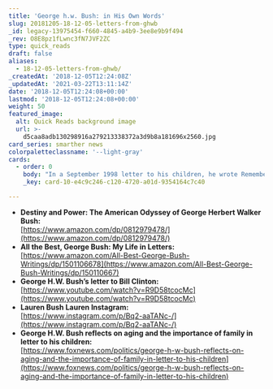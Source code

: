 ```yaml
---
title: 'George h.w. Bush: in His Own Words'
slug: 20181205-18-12-05-letters-from-ghwb
_id: legacy-13975454-f660-4845-a4b9-3ee8e9b9f494
_rev: O8E8pz1fLwnc3fN7JVF2ZC
type: quick_reads
draft: false
aliases:
  - 18-12-05-letters-from-ghwb/
_createdAt: '2018-12-05T12:24:08Z'
_updatedAt: '2021-03-22T13:11:14Z'
date: '2018-12-05T12:24:08+00:00'
lastmod: '2018-12-05T12:24:08+00:00'
weight: 50
featured_image:
  alt: Quick Reads background image
  url: >-
    d5caa8adb130298916a279213338372a3d9b8a181696x2560.jpg
card_series: smarther news
colorpaletteclassname: '--light-gray'
cards:
  - order: 0
    body: "In a September 1998 letter to his children, he wrote Remember the old song a\x18I’ll Be There Ready When You Are'? Well, I’ll be there ready when you are where there is so much excitement ahead, so many grandkids to watch grow. If you need me, I’m here. Devotedly, Dad.’\n\n[view sources](https://smarthernews.com/18-12-05-letters-from-ghwb/)"
    _key: card-10-e4c9c246-c120-4720-a01d-9354164c7c40

---
```

* **Destiny and Power: The American Odyssey of George Herbert Walker Bush:**  
[https://www.amazon.com/dp/0812979478/](https://www.amazon.com/dp/0812979478/)
* **All the Best, George Bush: My Life in Letters:**  
[https://www.amazon.com/All-Best-George-Bush-Writings/dp/1501106678](https://www.amazon.com/All-Best-George-Bush-Writings/dp/150110667)
* **George H.W. Bush’s letter to Bill Clinton:**  
[https://www.youtube.com/watch?v=R9D58tcocMc](https://www.youtube.com/watch?v=R9D58tcocMc)
* **Lauren Bush Lauren Instagram:**  
[https://www.instagram.com/p/Bq2-aaTANc-/](https://www.instagram.com/p/Bq2-aaTANc-/)
* **George H.W. Bush reflects on aging and the importance of family in letter to his children:**  
[https://www.foxnews.com/politics/george-h-w-bush-reflects-on-aging-and-the-importance-of-family-in-letter-to-his-children](https://www.foxnews.com/politics/george-h-w-bush-reflects-on-aging-and-the-importance-of-family-in-letter-to-his-children)